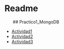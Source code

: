 # Readme
&nbsp;&nbsp;&nbsp;&nbsp;&nbsp;&nbsp; ## Practico1_MongoDB
- [Actividad1](Actividad1.md)
- [Actividad2](Actividad2.md)
- [Actividad3](Actividad3.md)
